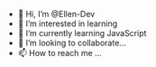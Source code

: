 - 👋 Hi, I’m @Ellen-Dev
- 👀 I’m interested in learning
- 🌱 I’m currently learning JavaScript
- 💞️ I’m looking to collaborate...
- 📫 How to reach me ...

<!---
Ellen-Dev/Ellen-Dev is a ✨ special ✨ repository because its `README.md` (this file) appears on your GitHub profile.
You can click the Preview link to take a look at your changes.
--->
